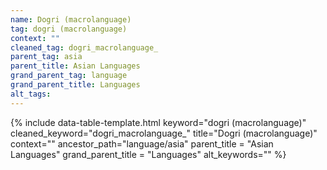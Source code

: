 ```yaml
---
name: Dogri (macrolanguage)
tag: dogri (macrolanguage)
context: ""
cleaned_tag: dogri_macrolanguage_
parent_tag: asia
parent_title: Asian Languages
grand_parent_tag: language
grand_parent_title: Languages
alt_tags: 
---
```


{% include data-table-template.html 
  keyword="dogri (macrolanguage)" 
  cleaned_keyword="dogri_macrolanguage_" 
  title="Dogri (macrolanguage)"
  context=""
  ancestor_path="language/asia" 
  parent_title = "Asian Languages"
  grand_parent_title = "Languages"
  alt_keywords=""
%}

